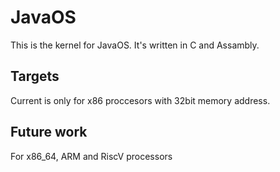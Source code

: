 # JavaOS
This is the kernel for JavaOS. It's written in C and Assambly.

## Targets
Current is only for x86 proccesors with 32bit memory address.

## Future work
For x86_64, ARM and RiscV processors
